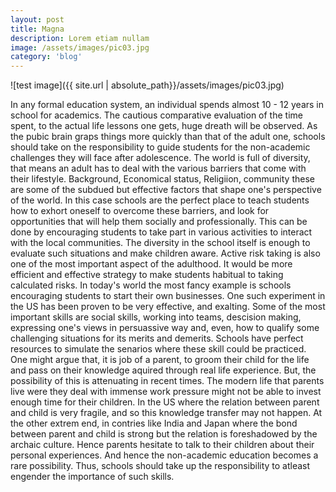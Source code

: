 ```yaml
---
layout: post
title: Magna
description: Lorem etiam nullam
image: /assets/images/pic03.jpg
category: 'blog'
---
```


![test image]({{ site.url | absolute_path}}/assets/images/pic03.jpg)

In any formal education system, an individual spends almost 10 - 12 years in school for academics. The cautious comparative evaluation of the time spent, to the actual life lessons one gets, huge dreath will be observed. As the pubic brain graps things more quickly than that of the adult one, schools should take on the responsibility to guide students for the non-academic challenges they will face after adolescence.
The world is full of diversity, that means an adult has to deal with the various barriers that come with their lifestyle. Background, Economical status, Religiion, community these are some of the subdued but effective factors that shape one's perspective of the world. In this case schools are the perfect place to teach students how to exhort oneself to overcome these barriers, and look for opportunities that will help them socially and professionally. This can be done by encouraging students to take part in various activities to interact with the local communities. The diversity in the school itself is enough to evaluate such situations and make children aware.
Active risk taking is also one of the most important aspect of the adulthood. It would be more efficient and effective strategy to make students habitual to taking calculated risks. In today's world the most fancy example is schools encouraging students to start their own businesses. One such experiment in the US has been proven to be very effective, and exalting. Some of the most important skills are social skills, working into teams, descision making, expressing one's views in persuassive way and, even, how to qualify some challenging situations for its merits and demerits. Schools have perfect resources to simulate the senarios where these skill could be practiced. 
One might argue that, it is job of a parent, to groom their child for the life and pass on their knowledge aquired through real life experience. But, the possibility of this is attenuating in recent times. The modern life that parents live were they deal with immense work pressure might not be able to invest enough time for their children. In the US where the relation between parent and child is very fragile, and so this knowledge transfer may not happen. At the other extrem end, in contries like India and Japan where the bond between parent and child is strong but the relation is foreshadowed by the archaic culture. Hence parents hesitate to talk to their children about their personal experiences. And hence the non-academic education becomes a rare possibility. Thus, schools should take up the responsibility to atleast engender the importance of such skills.